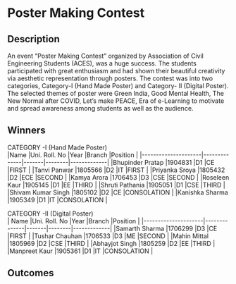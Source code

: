 # Poster Making Contest

## Description

An event “Poster Making Contest” organized by Association of Civil Engineering Students (ACES), was a huge success. The students participated with great enthusiasm and had shown their beautiful creativity via aesthetic representation through posters. The contest was into two categories, Category-I (Hand Made Poster) and Category- II (Digital Poster). The selected themes of poster were Green India, Good Mental Health, The New Normal after COVID, Let’s make PEACE, Era of e-Learning to motivate and spread awareness among students as well as the audience. 


## Winners
CATEGORY -I (Hand Made Poster)                                     
|Name                 |Uni. Roll. No |Year   |Branch  |Position     |
|---------------------|--------------|-------|--------|-------------|
|Bhupinder Pratap     |1904831       |D1     |CE      |FIRST        |
|Tanvi Panwar         |1805566       |D2     |IT      |FIRST        |
|Priyanka Sroya       |1805432       |D2     |ECE     |SECOND       |
|Kamya Arora          |1706453       |D3     |CSE     |SECOND       |
|Roseleen Kaur        |1905145       |D1     |EE      |THIRD        |
|Shruti Pathania      |1905051       |D1     |CSE     |THIRD        |
|Shivam Kumar Singh   |1805102       |D2     |CE      |CONSOLATION  |
|Kanishka Sharma      |1905349       |D1     |IT      |CONSOLATION  |


CATEGORY -II (Digital Poster)                                      
|    Name             |Uni. Roll. No |Year   |Branch  |Position     |
|---------------------|--------------|-------|--------|-------------|
|Samarth Sharma       |1706299       |D3     |CE      |FIRST        |
|Tushar Chauhan       |1706533       |D3     |ME      |SECOND       |
|Mahin Mittal         |1805969       |D2     |CSE     |THIRD        |
|Abhayjot Singh       |1805259       |D2     |EE      |THIRD        |
|Manpreet Kaur        |1905361       |D1     |IT      |CONSOLATION  |

## Outcomes
